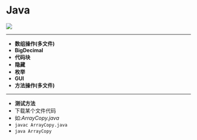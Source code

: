# Java 
![](http://pic.baike.soso.com/p/20130806/20130806213317-1513026654.jpg
)

---

* **数组操作(多文件)**
* **BigDecimal**
* **代码块**
* **隐藏**
* **枚举**
* **GUI**
* **方法操作(多文件)**

---
* **测试方法**
* 下载某个文件代码 
* 如:*ArrayCopy.java*   
*    `javac ArrayCopy.java `   
*    `java ArrayCopy`